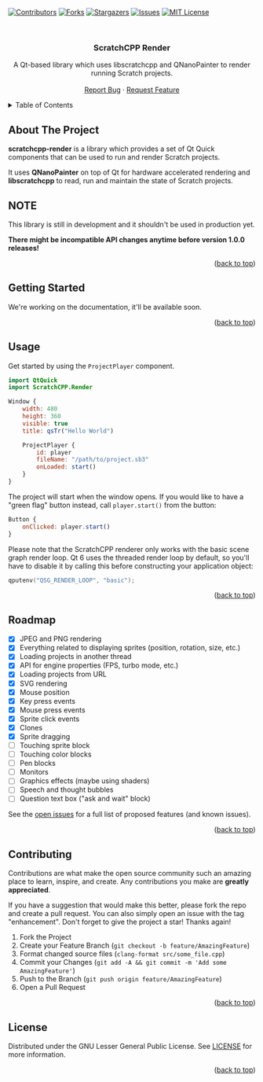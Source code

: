<!-- Improved compatibility of back to top link: See: https://github.com/othneildrew/Best-README-Template/pull/73 -->
<a name="readme-top"></a>

<!-- PROJECT SHIELDS -->
<!--
*** I'm using markdown "reference style" links for readability.
*** Reference links are enclosed in brackets [ ] instead of parentheses ( ).
*** See the bottom of this document for the declaration of the reference variables
*** for contributors-url, forks-url, etc. This is an optional, concise syntax you may use.
*** https://www.markdownguide.org/basic-syntax/#reference-style-links
-->
[![Contributors][contributors-shield]][contributors-url]
[![Forks][forks-shield]][forks-url]
[![Stargazers][stars-shield]][stars-url]
[![Issues][issues-shield]][issues-url]
[![MIT License][license-shield]][license-url]



<!-- PROJECT LOGO -->
<br />
<div align="center">
  <!-- TODO: Add logo: <a href="https://github.com/scratchcpp/scratchcpp-render">
    <img src="images/logo.png" alt="Logo" width="80" height="80">
  </a> -->

<h3 align="center">ScratchCPP Render</h3>

  <p align="center">
    A Qt-based library which uses libscratchcpp and QNanoPainter to render running Scratch projects.
    <br />
    <!-- TODO: Add link to documentation: <a href="https://github.com/scratchcpp/scratchcpp-render"><strong>Explore the docs »</strong></a>
    <br /> -->
    <br />
    <a href="https://github.com/scratchcpp/scratchcpp-render/issues">Report Bug</a>
    ·
    <a href="https://github.com/scratchcpp/scratchcpp-render/issues">Request Feature</a>
  </p>
</div>



<!-- TABLE OF CONTENTS -->
<details>
  <summary>Table of Contents</summary>
  <ol>
    <li>
      <a href="#about-the-project">About The Project</a>
    </li>
    <li>
      <a href="#getting-started">Getting Started</a>
    </li>
    <li><a href="#usage">Usage</a></li>
    <li><a href="#roadmap">Roadmap</a></li>
    <li><a href="#contributing">Contributing</a></li>
    <li><a href="#license">License</a></li>
  </ol>
</details>



<!-- ABOUT THE PROJECT -->
## About The Project

**scratchcpp-render** is a library which provides a set of Qt Quick components that can be used to run and render Scratch projects.

It uses **QNanoPainter** on top of Qt for hardware accelerated rendering
and **libscratchcpp** to read, run and maintain the state of Scratch projects.

## NOTE
This library is still in development and it shouldn't be used in production yet.

**There might be incompatible API changes anytime before version 1.0.0 releases!**

<p align="right">(<a href="#readme-top">back to top</a>)</p>



<!-- GETTING STARTED -->
## Getting Started

We're working on the documentation, it'll be available soon.
<!-- TODO: Add link to documentation -->

<p align="right">(<a href="#readme-top">back to top</a>)</p>



<!-- USAGE EXAMPLES -->
## Usage
Get started by using the `ProjectPlayer` component.
```qml
import QtQuick
import ScratchCPP.Render

Window {
    width: 480
    height: 360
	visible: true
	title: qsTr("Hello World")

    ProjectPlayer {
        id: player
        fileName: "/path/to/project.sb3"
        onLoaded: start()
    }
}
```
The project will start when the window opens.
If you would like to have a "green flag" button instead, call `player.start()` from the button:
```qml
Button {
    onClicked: player.start()
}
```

Please note that the ScratchCPP renderer only works with the basic scene graph render loop.
Qt 6 uses the threaded render loop by default, so you'll have to disable it by calling this
before constructing your application object:
```cpp
qputenv("QSG_RENDER_LOOP", "basic");
```

<p align="right">(<a href="#readme-top">back to top</a>)</p>



<!-- ROADMAP -->
## Roadmap

- [x] JPEG and PNG rendering
- [x] Everything related to displaying sprites (position, rotation, size, etc.)
- [x] Loading projects in another thread
- [x] API for engine properties (FPS, turbo mode, etc.)
- [x] Loading projects from URL
- [x] SVG rendering
- [x] Mouse position
- [x] Key press events
- [x] Mouse press events
- [x] Sprite click events
- [x] Clones
- [x] Sprite dragging
- [ ] Touching sprite block
- [ ] Touching color blocks
- [ ] Pen blocks
- [ ] Monitors
- [ ] Graphics effects (maybe using shaders)
- [ ] Speech and thought bubbles
- [ ] Question text box ("ask and wait" block)

See the [open issues](https://github.com/scratchcpp/scratchcpp-render/issues) for a full list of proposed features (and known issues).

<p align="right">(<a href="#readme-top">back to top</a>)</p>



<!-- CONTRIBUTING -->
## Contributing

Contributions are what make the open source community such an amazing place to learn, inspire, and create. Any contributions you make are **greatly appreciated**.

If you have a suggestion that would make this better, please fork the repo and create a pull request. You can also simply open an issue with the tag "enhancement".
Don't forget to give the project a star! Thanks again!

1. Fork the Project
2. Create your Feature Branch (`git checkout -b feature/AmazingFeature`)
3. Format changed source files (`clang-format src/some_file.cpp`)
4. Commit your Changes (`git add -A && git commit -m 'Add some AmazingFeature'`)
5. Push to the Branch (`git push origin feature/AmazingFeature`)
6. Open a Pull Request

<p align="right">(<a href="#readme-top">back to top</a>)</p>



<!-- LICENSE -->
## License

Distributed under the GNU Lesser General Public License. See [LICENSE](LICENSE) for more information.

<p align="right">(<a href="#readme-top">back to top</a>)</p>



<!-- MARKDOWN LINKS & IMAGES -->
<!-- https://www.markdownguide.org/basic-syntax/#reference-style-links -->
[contributors-shield]: https://img.shields.io/github/contributors/scratchcpp/scratchcpp-render.svg?style=for-the-badge
[contributors-url]: https://github.com/scratchcpp/scratchcpp-render/graphs/contributors
[forks-shield]: https://img.shields.io/github/forks/scratchcpp/scratchcpp-render.svg?style=for-the-badge
[forks-url]: https://github.com/scratchcpp/scratchcpp-render/network/members
[stars-shield]: https://img.shields.io/github/stars/scratchcpp/scratchcpp-render.svg?style=for-the-badge
[stars-url]: https://github.com/scratchcpp/scratchcpp-render/stargazers
[issues-shield]: https://img.shields.io/github/issues/scratchcpp/scratchcpp-render.svg?style=for-the-badge
[issues-url]: https://github.com/scratchcpp/scratchcpp-render/issues
[license-shield]: https://img.shields.io/github/license/scratchcpp/scratchcpp-render.svg?style=for-the-badge
[license-url]: https://github.com/scratchcpp/scratchcpp-render/blob/master/LICENSE
